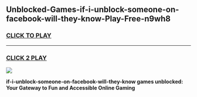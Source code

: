 
## Unblocked-Games-if-i-unblock-someone-on-facebook-will-they-know-Play-Free-n9wh8
<h3>
<a href="https://premium76.site?title=if-i-unblock-someone-on-facebook-will-they-know&ref=18A1">CLICK TO PLAY</a></h3>
<hr>

<h3>
<a href="https://premium76.site?title=if-i-unblock-someone-on-facebook-will-they-know&ref=18A1">CLICK 2 PLAY</a>
  
</h3>

<a href="https://premium76.site?title=if-i-unblock-someone-on-facebook-will-they-know&ref=18A1"><img src="https://clearcache.store/games.png"></a>


**if-i-unblock-someone-on-facebook-will-they-know games unblocked: Your Gateway to Fun and Accessible Online Gaming**
